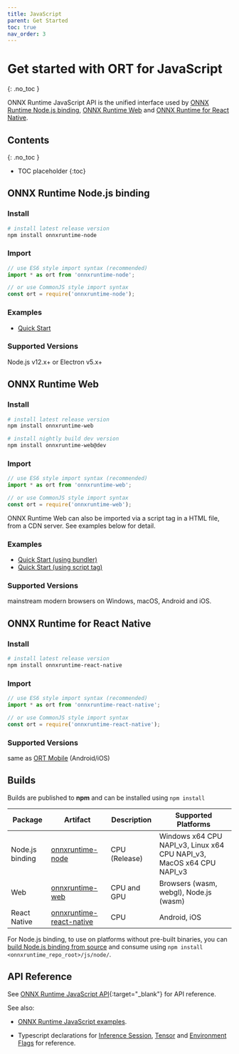 ```yaml
---
title: JavaScript
parent: Get Started
toc: true
nav_order: 3
---
```


# Get started with ORT for JavaScript
{: .no_toc }

ONNX Runtime JavaScript API is the unified interface used by [ONNX Runtime Node.js binding](https://github.com/microsoft/onnxruntime/tree/master/js/node), [ONNX Runtime Web](https://github.com/microsoft/onnxruntime/tree/master/js/web) and [ONNX Runtime for React Native](https://github.com/microsoft/onnxruntime/tree/master/js/react_native).

## Contents
{: .no_toc }

* TOC placeholder
{:toc}

## ONNX Runtime Node.js binding

### Install

```bash
# install latest release version
npm install onnxruntime-node
```

### Import

```js
// use ES6 style import syntax (recommended)
import * as ort from 'onnxruntime-node';
```
```js
// or use CommonJS style import syntax
const ort = require('onnxruntime-node');
```

### Examples

- [Quick Start](https://github.com/microsoft/onnxruntime-inference-examples/tree/main/js/quick-start_onnxruntime-node)

### Supported Versions

Node.js v12.x+ or Electron v5.x+

## ONNX Runtime Web

### Install

```bash
# install latest release version
npm install onnxruntime-web

# install nightly build dev version
npm install onnxruntime-web@dev
```

### Import

```js
// use ES6 style import syntax (recommended)
import * as ort from 'onnxruntime-web';
```
```js
// or use CommonJS style import syntax
const ort = require('onnxruntime-web');
```
ONNX Runtime Web can also be imported via a script tag in a HTML file, from a CDN server. See examples below for detail.

### Examples

- [Quick Start (using bundler)](https://github.com/microsoft/onnxruntime-inference-examples/tree/main/js/quick-start_onnxruntime-web-bundler)
- [Quick Start (using script tag)](https://github.com/microsoft/onnxruntime-inference-examples/tree/main/js/quick-start_onnxruntime-web-script-tag)

### Supported Versions

mainstream modern browsers on Windows, macOS, Android and iOS.

## ONNX Runtime for React Native

### Install

```bash
# install latest release version
npm install onnxruntime-react-native
```

### Import

```js
// use ES6 style import syntax (recommended)
import * as ort from 'onnxruntime-react-native';
```
```js
// or use CommonJS style import syntax
const ort = require('onnxruntime-react-native');
```

### Supported Versions

same as [ORT Mobile](./with-mobile) (Android/iOS)

## Builds

Builds are published to **npm** and can be installed using `npm install`

| Package | Artifact  | Description | Supported Platforms |
|---------|-----------|-------------|---------------------|
|Node.js binding|[onnxruntime-node](https://www.npmjs.com/package/onnxruntime-node)|CPU (Release)| Windows x64 CPU NAPI_v3, Linux x64 CPU NAPI_v3, MacOS x64 CPU NAPI_v3|
|Web|[onnxruntime-web](https://www.npmjs.com/package/onnxruntime-web)|CPU and GPU|Browsers (wasm, webgl), Node.js (wasm)|
|React Native|[onnxruntime-react-native](https://www.npmjs.com/package/onnxruntime-react-native)|CPU|Android, iOS|

For Node.js binding, to use on platforms without pre-built binaries, you can [build Node.js binding from source](../build/inferencing.md#apis-and-language-bindings) and consume using `npm install <onnxruntime_repo_root>/js/node/`.

## API Reference

See [ONNX Runtime JavaScript API](../api/js/index.html){:target="_blank"} for API reference.

See also:

- [ONNX Runtime JavaScript examples](https://github.com/microsoft/onnxruntime-inference-examples/tree/main/js).

- Typescript declarations for [Inference Session](https://github.com/microsoft/onnxruntime/blob/master/js/common/lib/inference-session.ts), [Tensor](https://github.com/microsoft/onnxruntime/blob/master/js/common/lib/tensor.ts) and [Environment Flags](https://github.com/microsoft/onnxruntime/blob/master/js/common/lib/env.ts) for reference.
